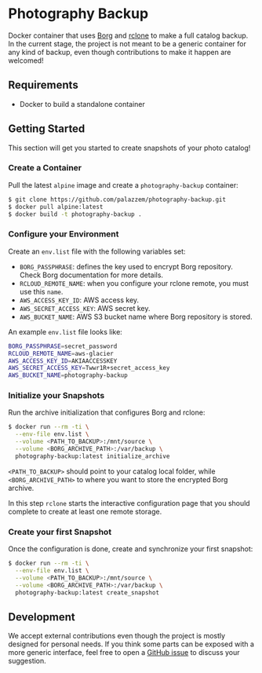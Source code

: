 # Photography Backup

Docker container that uses [Borg](https://borgbackup.readthedocs.io/en/stable/) and [rclone](https://rclone.org/) to make a full catalog backup.
In the current stage, the project is not meant to be a generic container for any kind of backup, even though contributions to make it happen
are welcomed!

## Requirements

* Docker to build a standalone container

## Getting Started

This section will get you started to create snapshots of your photo catalog!

### Create a Container

Pull the latest `alpine` image and create a `photography-backup` container:

```bash
$ git clone https://github.com/palazzem/photography-backup.git
$ docker pull alpine:latest
$ docker build -t photography-backup .
```

### Configure your Environment

Create an `env.list` file with the following variables set:
* `BORG_PASSPHRASE`: defines the key used to encrypt Borg repository. Check Borg documentation for more details.
* `RCLOUD_REMOTE_NAME`: when you configure your rclone remote, you must use this `name`.
* `AWS_ACCESS_KEY_ID`: AWS access key.
* `AWS_SECRET_ACCESS_KEY`: AWS secret key.
* `AWS_BUCKET_NAME`: AWS S3 bucket name where Borg repository is stored.

An example `env.list` file looks like:

```bash
BORG_PASSPHRASE=secret_password
RCLOUD_REMOTE_NAME=aws-glacier
AWS_ACCESS_KEY_ID=AKIAACCESSKEY
AWS_SECRET_ACCESS_KEY=Twwr1R+secret_access_key
AWS_BUCKET_NAME=photography-backup
```

### Initialize your Snapshots
Run the archive initialization that configures Borg and rclone:

```bash
$ docker run --rm -ti \
  --env-file env.list \
  --volume <PATH_TO_BACKUP>:/mnt/source \
  --volume <BORG_ARCHIVE_PATH>:/var/backup \
  photography-backup:latest initialize_archive
```

`<PATH_TO_BACKUP>` should point to your catalog local folder, while `<BORG_ARCHIVE_PATH>` to where you
want to store the encrypted Borg archive.

In this step `rclone` starts the interactive configuration page that you should complete to create at least one
remote storage.

### Create your first Snapshot

Once the configuration is done, create and synchronize your first snapshot:

```bash
$ docker run --rm -ti \
  --env-file env.list \
  --volume <PATH_TO_BACKUP>:/mnt/source \
  --volume <BORG_ARCHIVE_PATH>:/var/backup \
  photography-backup:latest create_snapshot
```

## Development

We accept external contributions even though the project is mostly designed for personal needs. If you think some parts can be exposed with a
more generic interface, feel free to open a [GitHub issue](https://github.com/palazzem/photography-backup/issues) to discuss your suggestion.

